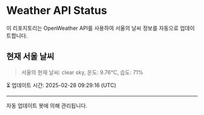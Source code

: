 
# Weather API Status

이 리포지토리는 OpenWeather API를 사용하여 서울의 날씨 정보를 자동으로 업데이트합니다.

## 현재 서울 날씨
> 서울의 현재 날씨: clear sky, 온도: 9.76°C, 습도: 71%

⏳ 업데이트 시간: 2025-02-28 09:29:16 (UTC)

---
자동 업데이트 봇에 의해 관리됩니다.
